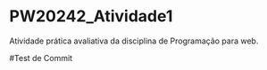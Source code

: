 # PW20242_Atividade1
Atividade prática avaliativa da disciplina de Programação para web.

#Test de Commit